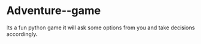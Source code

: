 # Adventure--game
Its a fun python game it will ask some options from you and take decisions accordingly.
